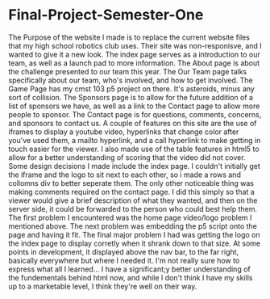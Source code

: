 # Final-Project-Semester-One
The Purpose of the website I made is to replace the current website files that my high school robotics club uses. Their site was non-responisve, and I wanted to give it a new look.
The index page serves as a introduction to our team, as well as a launch pad to more information.
The About page is about the challenge presented to our team this year.
The Our Team page talks specifically about our team, who's involved, and how to get involved.
The Game Page has my cmst 103 p5 project on there. It's asteroids, minus any sort of collision.
The Sponsors page is to allow for the future addition of a list of sponsors we have, as well as a link to the Contact page to allow more people to sponsor.
The Contact page is for questions, comments, concerns, and sponsors to contact us.
A couple of features on this site are the use of iframes to display a youtube video, hyperlinks that change color after you've used them, a mailto hyperlink, and a call hyperlink to make getting in touch easier for the viewer. I also made use of the table features in html5 to allow for a better understanding of scoring that the video did not cover.
Some design decisions I made include the index page. I couldn't initially get the iframe and the logo to sit next to each other, so i made a rows and collomns div to better seperate them. The only other noticeable thing was making comments required on the contact page. I did this simply so that a viewer would give a brief description of what they wanted, and then on the server side, it could be forwarded to the person who could best help them.
The first problem I encountered was the home page video/logo problem I mentioned above. The next problem was embedding the p5 script onto the page and having it fit. The final major problem I had was getting the logo on the index page to display corretly when it shrank down to that size. At some points in development, it displayed above the nav bar, to the far right, basically everywhere but where I needed it.
I'm not really sure how to express what all I learned... I have a significant;y better understanding of the fundementals behind html now, and while I don't think I have my skills up to a marketable level, I think they're well on their way.
